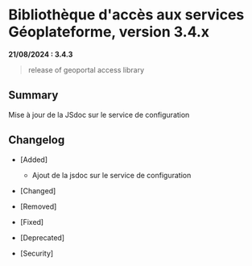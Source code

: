 # Bibliothèque d'accès aux services Géoplateforme, version 3.4.x

**21/08/2024 : 3.4.3**

> release of geoportal access library

## Summary

Mise à jour de la JSdoc sur le service de configuration

## Changelog

* [Added]

    * Ajout de la jsdoc sur le service de configuration

* [Changed]

* [Removed]

* [Fixed]

* [Deprecated]

* [Security]

